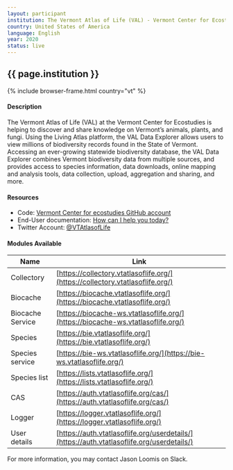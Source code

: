 ```yaml
---
layout: participant
institution: The Vermont Atlas of Life (VAL) - Vermont Center for Ecostudies
country: United States of America
language: English
year: 2020
status: live
---
```


## {{ page.institution }}

{% include browser-frame.html country="vt" %}

#### Description 
The Vermont Atlas of Life (VAL) at the Vermont Center for Ecostudies is helping to discover and share knowledge on Vermont’s animals, plants, and fungi. Using the Living Atlas platform, the VAL Data Explorer allows users to view millions of biodiversity records found in the State of Vermont. Accessing an ever-growing statewide biodiversity database, the VAL Data Explorer combines Vermont biodiversity data from multiple sources, and provides access to species information, data downloads, online mapping and analysis tools, data collection, upload, aggregation and sharing, and more. 

#### Resources

- Code: [Vermont Center for ecostudies GitHub account](https://github.com/VtEcostudies)
- End-User documentation: [How can I help you today?](https://vtatlasoflife.freshdesk.com/support/home)
- Twitter Account: [@VTAtlasofLife](https://twitter.com/VTAtlasofLife)

#### Modules Available 

| Name             | Link                                                                                       |
|------------------|--------------------------------------------------------------------------------------------|
| Collectory       | [https://collectory.vtatlasoflife.org/](https://collectory.vtatlasoflife.org/)             |
| Biocache         | [https://biocache.vtatlasoflife.org/](https://biocache.vtatlasoflife.org/)                 |
| Biocache Service | [https://biocache-ws.vtatlasoflife.org/](https://biocache-ws.vtatlasoflife.org/)           |
| Species          | [https://bie.vtatlasoflife.org/](https://bie.vtatlasoflife.org/)                           |
| Species service  | [https://bie-ws.vtatlasoflife.org/](https://bie-ws.vtatlasoflife.org/)                     |
| Species list     | [https://lists.vtatlasoflife.org/](https://lists.vtatlasoflife.org/)                       |
| CAS              | [https://auth.vtatlasoflife.org/cas/](https://auth.vtatlasoflife.org/cas/)                 |
| Logger           | [https://logger.vtatlasoflife.org/](https://logger.vtatlasoflife.org/)                     |
| User details     | [https://auth.vtatlasoflife.org/userdetails/](https://auth.vtatlasoflife.org/userdetails/) |


For more information, you may contact Jason Loomis on Slack.
